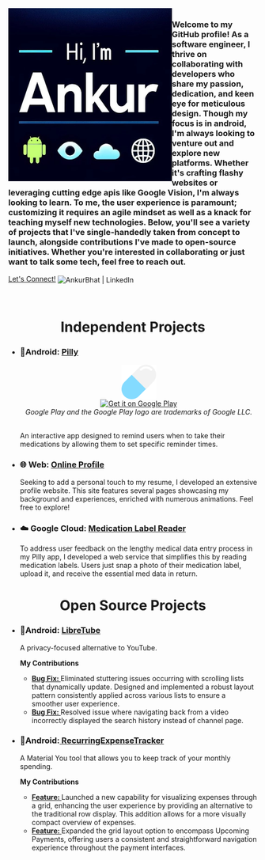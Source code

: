 <div align = "left" ><img align = "left" alt = "Profile Banner" height = "350px" src = "images/greeting.jpg"></img></div>

<!-- <img align = "center" alt = "Profile Banner" height = "310px" src = "images/banner_adj.png" align="center" />
 <h1>🖐️Hi, I'm Ankur. </h1>-->
<h3><p>Welcome to my GitHub profile! As a software engineer, I thrive on collaborating with developers who share my passion, dedication, and keen eye for meticulous design. Though my focus is in android, I'm always looking to venture out and explore new platforms. Whether it's crafting flashy websites or leveraging cutting edge apis like Google Vision, I'm always looking to learn. To me, the user experience is paramount; customizing it requires an agile mindset as well as a knack for teaching myself new technologies. Below, you'll see a variety of projects that I've single-handedly taken from concept to launch, alongside contributions I've made to open-source initiatives. Whether you're interested in collaborating or just want to talk some tech, feel free to reach out.</p></h3>
<p><a href="https://www.linkedin.com/in/profile-abhat/"> Let's Connect!</a>
<img align ="center" alt="AnkurBhat | LinkedIn" width="22px" src="https://cdn.jsdelivr.net/npm/simple-icons@v3/icons/linkedin.svg" /></p>

<br clear="all">


<h1 align = "center" >Independent Projects</h1>
<ul>   
    <li><h3> 📱Android: <a href = "https://github.com/abGit9/Pilly_Intro">Pilly</a></h3></li>   
    <div align ="center"> <img align = "center" alt = "Pill Icon" src = "images/pill.png" align="center" height = "70"/></div> 
   <div align = "center"> <a href='https://play.google.com/store/apps/details?id=com.panacea.pilly&hl=en_US&pcampaignid=pcampaignidMKT-Other-global-all-co-prtnr-py-PartBadge-Mar2515-1'><img alt='Get it on Google Play' src='https://play.google.com/intl/en_us/badges/static/images/badges/en_badge_web_generic.png' height = "60"/></a></div>       
    <div align = "center"> <i>Google Play and the Google Play logo are trademarks of Google LLC.</i></div>   
    <br>
    <p>An interactive app designed to remind users when to take their medications by allowing them to set specific reminder times.</p>       
    <li><h3>🌐 Web:                <a href="https://github.com/abGit9/Profile_Web">Online Profile</a></h3></li>
    <p>Seeking to add a personal touch to my resume, I developed an extensive profile website. This site features several pages showcasing my background and experiences, enriched with numerous animations. Feel free to explore!</p>   
    <li><h3>☁️ Google Cloud:       <a href="https://github.com/abGit9/Med_Label_Reader">Medication Label Reader</a></h3></li>
    <p>To address user feedback on the lengthy medical data entry process in my Pilly app, I developed a web service that simplifies this by reading medication labels. Users just snap a photo of their medication label, upload it, and receive the essential med data in return.</p>    
</ul>
<h1 align = "center" > Open Source Projects</h1>

<ul>
<li><h3>📱Android: <a href="https://github.com/abGit9/LibreTube">LibreTube</a></h3></li>  
<p>A privacy-focused alternative to YouTube.</p>
<b>My Contributions</b>
<ul>  
    <li><a href ="https://github.com/libre-tube/LibreTube/pull/5607"><b>Bug Fix: </b></a>Eliminated stuttering issues occurring with scrolling lists that dynamically update. Designed and implemented a robust layout pattern consistently applied across various lists to ensure a smoother user experience.</li>
    <li><a href ="https://github.com/libre-tube/LibreTube/pull/5486"><b>Bug Fix: </b></a>Resolved issue where navigating back from a video incorrectly displayed the search history instead of channel page.</li>  
</ul>

    
<li><h3>📱Android:<a href="https://github.com/abGit9/RecurringExpenseTracker"> RecurringExpenseTracker</a></h3></li>
<p>A Material You tool that allows you to keep track of your monthly spending.</p>
<b>My Contributions</b>
<ul>
    <li><a href ="https://github.com/DennisBauer/RecurringExpenseTracker/pull/156"><b>Feature: </b></a>Launched a new capability for visualizing expenses through a grid, enhancing the user experience by providing an alternative to the traditional row display. This addition allows for a more visually compact overview of expenses. </li>
    <li><a href ="https://github.com/DennisBauer/RecurringExpenseTracker/pull/159"><b>Feature: </b></a>Expanded the grid layout option to encompass Upcoming Payments, offering users a consistent and straightforward navigation experience throughout the payment interfaces.</li>  
</ul>


<!--



Welcome to my GitHub profile! As a software engineer, I thrive on collaborating with developers who are passionate and share a keen eye for meticulous design. Although my focus is in android, I do like to venture out and explore new platforms. Whether it is building websites or employing cutting edge apis from Google Vision, I like to leverage both frontend and backend technologies to create a seamless and satisfying user experience. Below, you'll find projects that I've single-handedly taken from concept to launch, alongside contributions I've made to open-source initiatives. Whether you're interested in collaborating or just want to talk some tech and share some ideas, feel free to reach out.



</ul>
<details>
  <summary>My contributions</summary>    
  
  - [Feature](https://github.com/DennisBauer/RecurringExpenseTracker/pull/156) Launched a new capability for visualizing expenses through a grid, enhancing the user experience by providing an alternative to the traditional row display. This addition allows for a more visually compact overview of expenses. 
  - [Feature](https://github.com/DennisBauer/RecurringExpenseTracker/pull/159) Expanded the grid layout option to encompass Upcoming Payments, offering users a consistent and straightforward navigation experience throughout the payment interfaces.
  
</details>


<details>
  <summary>My contributions</summary>    
  
  
  - [Bug Fix](https://github.com/libre-tube/LibreTube/pull/5607) Eliminated stuttering issues occurring with scrolling lists that dynamically update. Designed and implemented a robust layout pattern consistently applied across various lists to ensure a smoother user experience.
  - [Bug Fix](https://github.com/libre-tube/LibreTube/pull/5486) Resolved issue where navigating back from a video incorrectly displayed the search history instead of channel page.
</details>


  <li><h2>LibreTube</h2></li>

  - [🌐 Profile Website](https://abhat.io/)
<details>

  <summary>🌐 Visit My Profile</summary>
    <p><a href="https://abhat.io/">🌐 Profile Website</a></p>
    <summary> [🌐 Profile Website](https://abhat.io/)</summary>
    <p>HTML stands for HyperText Markup Language. It's the standard markup language for documents designed to be displayed in a web browser. It can be assisted by technologies such as Cascading Style Sheets (CSS) and scripting languages such as JavaScript.</p>
</details>

<details>
    <summary>Why is CSS important?</summary>
    <p>CSS (Cascading Style Sheets) is used to style and layout web pages — for example, to alter the font, color, size, and spacing of your content, split it into multiple columns, or add animations and other decorative features.</p>
</details>

<details>
    <summary>Can I create interactive websites without JavaScript?</summary>
    <p>While JavaScript is essential for creating highly interactive websites, it's possible to create basic forms of interactivity using only HTML and CSS. This includes using the <code>&lt;details&gt;</code> and <code>&lt;summary&gt;</code> elements for collapsible content, CSS pseudo-classes for interactive styles, and the HTML <code>&lt;form&gt;</code> element to capture user inputs.</p>
</details>

</body>
</html>



<h2>👨‍💻 Open Source Software:</h2>
  <details>
    <summary>LibreTube</summary>
    <p>CSS (Cascading Style Sheets) is used to style and layout web pages — for example, to alter the font, color, size, and spacing of your content, split it into multiple columns, or add animations and other decorative features.</p>
</details>
  - [RecurringExpenseTracker](https://github.com/abGit9/RecurringExpenseTracker)
  - [LibreTube](https://github.com/abGit9/LibreTube)
<h1>Hey, I'm Ankur! <br/><a href="https://www.linkedin.com/in/profile-abhat/">Software Engineer</a></h1>

<h2>🌐 Profile Website:</h2>

  - [🌐 Profile Website](https://abhat.io/)

 
<h2>👨🏻‍💻 Independent Software Development Projects:</h2>

  - [Pilly Intro](https://github.com/abGit9/Pilly_Intro)
  - [Profile Web](https://github.com/abGit9/Profile_Web)
  - [Med_Label_Reader](https://github.com/abGit9/Med_Label_Reader)

<h2>👨‍💻 Open Source Software:</h2>
  
  - [RecurringExpenseTracker](https://github.com/abGit9/RecurringExpenseTracker)
  - [LibreTube](https://github.com/abGit9/LibreTube)


<h2> 🤳 Connect with me:</h2>


[<img align="left" alt="AnkurBhat | LinkedIn" width="22px" src="https://cdn.jsdelivr.net/npm/simple-icons@v3/icons/linkedin.svg" />][linkedin]




[linkedin]: https://www.linkedin.com/in/profile-abhat/
-->

<!--


- 🔭 I’m currently working on ...
- 🌱 I’m currently learning ...
- 👯 I’m looking to collaborate on ...
- 🤔 I’m looking for help with ...
- 💬 Ask me about ...
- 📫 How to reach me: ...
- 😄 Pronouns: ...
- ⚡ Fun fact: ...
-->
